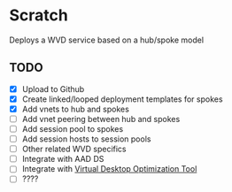 # Scratch

Deploys a WVD service based on a hub/spoke model

## TODO

- [x] Upload to Github
- [x] Create linked/looped deployment templates for spokes
- [x] Add vnets to hub and spokes
- [ ] Add vnet peering between hub and spokes
- [ ] Add session pool to spokes
- [ ] Add session hosts to session pools
- [ ] Other related WVD specifics
- [ ] Integrate with AAD DS
- [ ] Integrate with [Virtual Desktop Optimization Tool](https://github.com/The-Virtual-Desktop-Team/Virtual-Desktop-Optimization-Tool)
- [ ] ????
